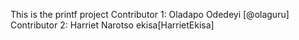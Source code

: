 This is the printf project
Contributor 1: Oladapo Odedeyi [@olaguru]
Contributor 2: Harriet Narotso ekisa[HarrietEkisa] 
